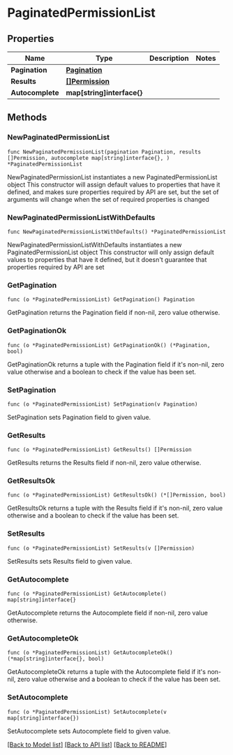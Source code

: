 # PaginatedPermissionList

## Properties

Name | Type | Description | Notes
------------ | ------------- | ------------- | -------------
**Pagination** | [**Pagination**](Pagination.md) |  | 
**Results** | [**[]Permission**](Permission.md) |  | 
**Autocomplete** | **map[string]interface{}** |  | 

## Methods

### NewPaginatedPermissionList

`func NewPaginatedPermissionList(pagination Pagination, results []Permission, autocomplete map[string]interface{}, ) *PaginatedPermissionList`

NewPaginatedPermissionList instantiates a new PaginatedPermissionList object
This constructor will assign default values to properties that have it defined,
and makes sure properties required by API are set, but the set of arguments
will change when the set of required properties is changed

### NewPaginatedPermissionListWithDefaults

`func NewPaginatedPermissionListWithDefaults() *PaginatedPermissionList`

NewPaginatedPermissionListWithDefaults instantiates a new PaginatedPermissionList object
This constructor will only assign default values to properties that have it defined,
but it doesn't guarantee that properties required by API are set

### GetPagination

`func (o *PaginatedPermissionList) GetPagination() Pagination`

GetPagination returns the Pagination field if non-nil, zero value otherwise.

### GetPaginationOk

`func (o *PaginatedPermissionList) GetPaginationOk() (*Pagination, bool)`

GetPaginationOk returns a tuple with the Pagination field if it's non-nil, zero value otherwise
and a boolean to check if the value has been set.

### SetPagination

`func (o *PaginatedPermissionList) SetPagination(v Pagination)`

SetPagination sets Pagination field to given value.


### GetResults

`func (o *PaginatedPermissionList) GetResults() []Permission`

GetResults returns the Results field if non-nil, zero value otherwise.

### GetResultsOk

`func (o *PaginatedPermissionList) GetResultsOk() (*[]Permission, bool)`

GetResultsOk returns a tuple with the Results field if it's non-nil, zero value otherwise
and a boolean to check if the value has been set.

### SetResults

`func (o *PaginatedPermissionList) SetResults(v []Permission)`

SetResults sets Results field to given value.


### GetAutocomplete

`func (o *PaginatedPermissionList) GetAutocomplete() map[string]interface{}`

GetAutocomplete returns the Autocomplete field if non-nil, zero value otherwise.

### GetAutocompleteOk

`func (o *PaginatedPermissionList) GetAutocompleteOk() (*map[string]interface{}, bool)`

GetAutocompleteOk returns a tuple with the Autocomplete field if it's non-nil, zero value otherwise
and a boolean to check if the value has been set.

### SetAutocomplete

`func (o *PaginatedPermissionList) SetAutocomplete(v map[string]interface{})`

SetAutocomplete sets Autocomplete field to given value.



[[Back to Model list]](../README.md#documentation-for-models) [[Back to API list]](../README.md#documentation-for-api-endpoints) [[Back to README]](../README.md)


